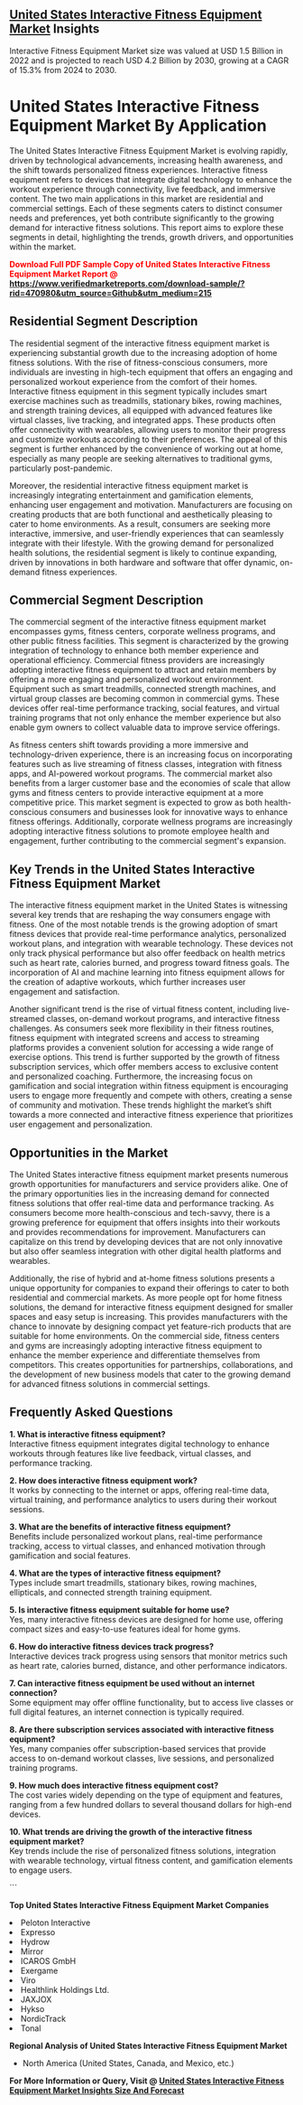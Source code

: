 <h2><a href="https://www.verifiedmarketreports.com/download-sample/?rid=470980&amp;utm_source=Github&amp;utm_medium=215" target="_blank">United States Interactive Fitness Equipment Market</a> Insights</h2><p>Interactive Fitness Equipment Market size was valued at USD 1.5 Billion in 2022 and is projected to reach USD 4.2 Billion by 2030, growing at a CAGR of 15.3% from 2024 to 2030.</p><p> <h1>United States Interactive Fitness Equipment Market By Application</h1> <p>The United States Interactive Fitness Equipment Market is evolving rapidly, driven by technological advancements, increasing health awareness, and the shift towards personalized fitness experiences. Interactive fitness equipment refers to devices that integrate digital technology to enhance the workout experience through connectivity, live feedback, and immersive content. The two main applications in this market are residential and commercial settings. Each of these segments caters to distinct consumer needs and preferences, yet both contribute significantly to the growing demand for interactive fitness solutions. This report aims to explore these segments in detail, highlighting the trends, growth drivers, and opportunities within the market. <strong><p><span class=""><span style="color: #ff0000;"><strong>Download Full PDF Sample Copy of United States Interactive Fitness Equipment Market Report</strong> @ </span><a href="https://www.verifiedmarketreports.com/download-sample/?rid=470980&amp;utm_source=Github&amp;utm_medium=215" target="_blank">https://www.verifiedmarketreports.com/download-sample/?rid=470980&amp;utm_source=Github&amp;utm_medium=215</a></span></p></strong></p> <h2>Residential Segment Description</h2> <p>The residential segment of the interactive fitness equipment market is experiencing substantial growth due to the increasing adoption of home fitness solutions. With the rise of fitness-conscious consumers, more individuals are investing in high-tech equipment that offers an engaging and personalized workout experience from the comfort of their homes. Interactive fitness equipment in this segment typically includes smart exercise machines such as treadmills, stationary bikes, rowing machines, and strength training devices, all equipped with advanced features like virtual classes, live tracking, and integrated apps. These products often offer connectivity with wearables, allowing users to monitor their progress and customize workouts according to their preferences. The appeal of this segment is further enhanced by the convenience of working out at home, especially as many people are seeking alternatives to traditional gyms, particularly post-pandemic. <p>Moreover, the residential interactive fitness equipment market is increasingly integrating entertainment and gamification elements, enhancing user engagement and motivation. Manufacturers are focusing on creating products that are both functional and aesthetically pleasing to cater to home environments. As a result, consumers are seeking more interactive, immersive, and user-friendly experiences that can seamlessly integrate with their lifestyle. With the growing demand for personalized health solutions, the residential segment is likely to continue expanding, driven by innovations in both hardware and software that offer dynamic, on-demand fitness experiences.</p> <h2>Commercial Segment Description</h2> <p>The commercial segment of the interactive fitness equipment market encompasses gyms, fitness centers, corporate wellness programs, and other public fitness facilities. This segment is characterized by the growing integration of technology to enhance both member experience and operational efficiency. Commercial fitness providers are increasingly adopting interactive fitness equipment to attract and retain members by offering a more engaging and personalized workout environment. Equipment such as smart treadmills, connected strength machines, and virtual group classes are becoming common in commercial gyms. These devices offer real-time performance tracking, social features, and virtual training programs that not only enhance the member experience but also enable gym owners to collect valuable data to improve service offerings. <p>As fitness centers shift towards providing a more immersive and technology-driven experience, there is an increasing focus on incorporating features such as live streaming of fitness classes, integration with fitness apps, and AI-powered workout programs. The commercial market also benefits from a larger customer base and the economies of scale that allow gyms and fitness centers to provide interactive equipment at a more competitive price. This market segment is expected to grow as both health-conscious consumers and businesses look for innovative ways to enhance fitness offerings. Additionally, corporate wellness programs are increasingly adopting interactive fitness solutions to promote employee health and engagement, further contributing to the commercial segment's expansion.</p> <h2>Key Trends in the United States Interactive Fitness Equipment Market</h2> <p>The interactive fitness equipment market in the United States is witnessing several key trends that are reshaping the way consumers engage with fitness. One of the most notable trends is the growing adoption of smart fitness devices that provide real-time performance analytics, personalized workout plans, and integration with wearable technology. These devices not only track physical performance but also offer feedback on health metrics such as heart rate, calories burned, and progress toward fitness goals. The incorporation of AI and machine learning into fitness equipment allows for the creation of adaptive workouts, which further increases user engagement and satisfaction.</p> <p>Another significant trend is the rise of virtual fitness content, including live-streamed classes, on-demand workout programs, and interactive fitness challenges. As consumers seek more flexibility in their fitness routines, fitness equipment with integrated screens and access to streaming platforms provides a convenient solution for accessing a wide range of exercise options. This trend is further supported by the growth of fitness subscription services, which offer members access to exclusive content and personalized coaching. Furthermore, the increasing focus on gamification and social integration within fitness equipment is encouraging users to engage more frequently and compete with others, creating a sense of community and motivation. These trends highlight the market’s shift towards a more connected and interactive fitness experience that prioritizes user engagement and personalization.</p> <h2>Opportunities in the Market</h2> <p>The United States interactive fitness equipment market presents numerous growth opportunities for manufacturers and service providers alike. One of the primary opportunities lies in the increasing demand for connected fitness solutions that offer real-time data and performance tracking. As consumers become more health-conscious and tech-savvy, there is a growing preference for equipment that offers insights into their workouts and provides recommendations for improvement. Manufacturers can capitalize on this trend by developing devices that are not only innovative but also offer seamless integration with other digital health platforms and wearables.</p> <p>Additionally, the rise of hybrid and at-home fitness solutions presents a unique opportunity for companies to expand their offerings to cater to both residential and commercial markets. As more people opt for home fitness solutions, the demand for interactive fitness equipment designed for smaller spaces and easy setup is increasing. This provides manufacturers with the chance to innovate by designing compact yet feature-rich products that are suitable for home environments. On the commercial side, fitness centers and gyms are increasingly adopting interactive fitness equipment to enhance the member experience and differentiate themselves from competitors. This creates opportunities for partnerships, collaborations, and the development of new business models that cater to the growing demand for advanced fitness solutions in commercial settings.</p> <h2>Frequently Asked Questions</h2> <p><strong>1. What is interactive fitness equipment?</strong><br>Interactive fitness equipment integrates digital technology to enhance workouts through features like live feedback, virtual classes, and performance tracking.</p> <p><strong>2. How does interactive fitness equipment work?</strong><br>It works by connecting to the internet or apps, offering real-time data, virtual training, and performance analytics to users during their workout sessions.</p> <p><strong>3. What are the benefits of interactive fitness equipment?</strong><br>Benefits include personalized workout plans, real-time performance tracking, access to virtual classes, and enhanced motivation through gamification and social features.</p> <p><strong>4. What are the types of interactive fitness equipment?</strong><br>Types include smart treadmills, stationary bikes, rowing machines, ellipticals, and connected strength training equipment.</p> <p><strong>5. Is interactive fitness equipment suitable for home use?</strong><br>Yes, many interactive fitness devices are designed for home use, offering compact sizes and easy-to-use features ideal for home gyms.</p> <p><strong>6. How do interactive fitness devices track progress?</strong><br>Interactive devices track progress using sensors that monitor metrics such as heart rate, calories burned, distance, and other performance indicators.</p> <p><strong>7. Can interactive fitness equipment be used without an internet connection?</strong><br>Some equipment may offer offline functionality, but to access live classes or full digital features, an internet connection is typically required.</p> <p><strong>8. Are there subscription services associated with interactive fitness equipment?</strong><br>Yes, many companies offer subscription-based services that provide access to on-demand workout classes, live sessions, and personalized training programs.</p> <p><strong>9. How much does interactive fitness equipment cost?</strong><br>The cost varies widely depending on the type of equipment and features, ranging from a few hundred dollars to several thousand dollars for high-end devices.</p> <p><strong>10. What trends are driving the growth of the interactive fitness equipment market?</strong><br>Key trends include the rise of personalized fitness solutions, integration with wearable technology, virtual fitness content, and gamification elements to engage users.</p> ```</p><p><strong>Top United States Interactive Fitness Equipment Market Companies</strong></p><div data-test-id=""><p><li>Peloton Interactive</li><li> Expresso</li><li> Hydrow</li><li> Mirror</li><li> ICAROS GmbH</li><li> Exergame</li><li> Viro</li><li> Healthlink Holdings Ltd.</li><li> JAXJOX</li><li> Hykso</li><li> NordicTrack</li><li> Tonal</li></p><div><strong>Regional Analysis of&nbsp;United States Interactive Fitness Equipment Market</strong></div><ul><li dir="ltr"><p dir="ltr">North America&nbsp;(United States, Canada, and Mexico, etc.)</p></li></ul><p><strong>For More Information or Query, Visit @&nbsp;</strong><strong><a href="https://www.verifiedmarketreports.com/product/interactive-fitness-equipment-market/?utm_source=Github&amp;utm_medium=215" target="_blank">United States Interactive Fitness Equipment Market Insights Size And Forecast</a></strong></p></div>
